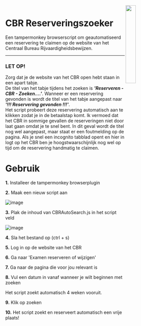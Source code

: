 <img src="https://upload.wikimedia.org/wikipedia/commons/thumb/6/65/Circle-icons-car.svg/512px-Circle-icons-car.svg.png" align="right" width="25%" />

# CBR Reserveringszoeker
Een tampermonkey browserscript om geautomatiseerd een reservering te claimen op de website van het Centraal Bureau Rijvaardigheidsbewijzen.

<hr/>

### LET OP!

Zorg dat je de website van het CBR open hebt staan in een apart tabje. <br/>
De titel van het tabje tijdens het zoeken is _**'Reserveren - CBR - Zoeken....'**_. Wanneer er een reservering gevonden is wordt de titel van het tabje aangepast naar _**'!!! Reservering gevonden !!!'**_.<br/>
Het script probeert deze reservering automatisch aan te klikken zodat je in de betaalstap komt. Ik vermoed dat het CBR in sommige gevallen de reserveringen niet door laat gaan omdat je te snel bent. In dit geval wordt de titel nog wel aangepast, maar staat er een foutmelding op de pagina. Als je snel een incognito tabblad opent en hier in logt op het CBR ben je hoogstwaarschijnlijk nog wel op tijd om de reservering handmatig te claimen.


# Gebruik
**1.** Installeer de tampermonkey browserplugin


**2.** Maak een nieuw script aan

![image](https://user-images.githubusercontent.com/22765565/144583460-d3265a8f-fc1f-429e-b0e4-cc35e5888d89.png)
 
**3.** Plak de inhoud van CBRAutoSearch.js in het script veld

![image](https://user-images.githubusercontent.com/22765565/144583724-c6b75095-fe5c-4760-a43a-0ad52c31741a.png)

**4.** Sla het bestand op (ctrl + s)

**5.** Log in op de website van het CBR

**6.** Ga naar 'Examen reserveren of wijzigen'

**7.** Ga naar de pagina die voor jou relevant is

**8.** Vul een datum in vanaf wanneer je wilt beginnen met zoeken

  Het script zoekt automatisch 4 weken vooruit.

**9.** Klik op zoeken

**10.** Het script zoekt en reserveert automatisch een vrije plaats!
